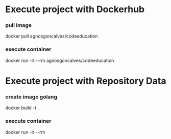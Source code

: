 # Execute project with Dockerhub

### pull image
docker pull agnosgoncalves/codeeducation

### execute container
docker run -it --rm agnosgoncalves/codeeducation

# Execute project with Repository Data

###  create image golang
docker build -t <imagename> .

###  execute container
docker run -it --rm <imagename>
